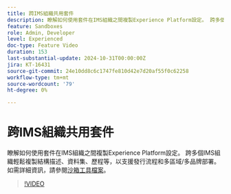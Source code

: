 ```yaml
---
title: 跨IMS組織共用套件
description: 瞭解如何使用套件在IMS組織之間複製Experience Platform設定。 跨多個IMS組織輕鬆複製結構描述、資料集、歷程等，以支援多區域/多品牌部署。
feature: Sandboxes
role: Admin, Developer
level: Experienced
doc-type: Feature Video
duration: 153
last-substantial-update: 2024-10-31T00:00:00Z
jira: KT-16431
source-git-commit: 24e10dd8c6c1747fe810d42e7d20af55f0c62258
workflow-type: tm+mt
source-wordcount: '79'
ht-degree: 0%

---
```



# 跨IMS組織共用套件

瞭解如何使用套件在IMS組織之間複製Experience Platform設定。 跨多個IMS組織輕鬆複製結構描述、資料集、歷程等，以支援發行流程和多區域/多品牌部署。 如需詳細資訊，請參閱[沙箱工具檔案](https://experienceleague.adobe.com/en/docs/experience-platform/sandbox/ui/sharing-packages-across-orgs)。

>[!VIDEO](https://video.tv.adobe.com/v/3435815/?learn=on)